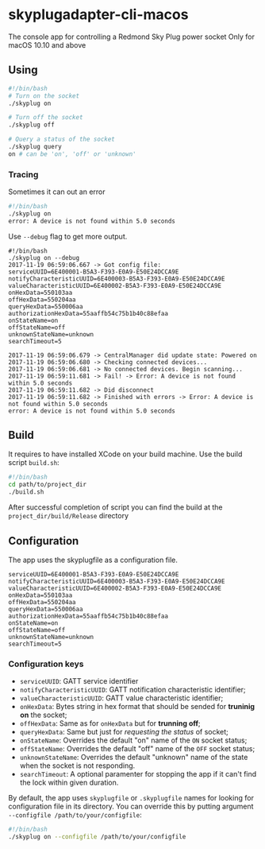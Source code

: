 # skyplugadapter-cli-macos
The console app for controlling a Redmond Sky Plug power socket
Only for macOS 10.10 and above

## Using
```sh
#!/bin/bash
# Turn on the socket
./skyplug on 

# Turn off the socket
./skyplug off 

# Query a status of the socket
./skyplug query 
on # can be 'on', 'off' or 'unknown'
```
### Tracing
 Sometimes it can out an error
```sh
#!/bin/bash
./skyplug on
error: A device is not found within 5.0 seconds
```

Use `--debug` flag to get more output.
```
#!/bin/bash
./skyplug on --debug
2017-11-19 06:59:06.667 -> Got config file:
serviceUUID=6E400001-B5A3-F393-E0A9-E50E24DCCA9E
notifyCharacteristicUUID=6E400003-B5A3-F393-E0A9-E50E24DCCA9E
valueCharacteristicUUID=6E400002-B5A3-F393-E0A9-E50E24DCCA9E
onHexData=550103aa
offHexData=550204aa
queryHexData=550006aa
authorizationHexData=55aaffb54c75b1b40c88efaa
onStateName=on
offStateName=off
unknownStateName=unknown
searchTimeout=5

2017-11-19 06:59:06.679 -> CentralManager did update state: Powered on
2017-11-19 06:59:06.680 -> Checking connected devices...
2017-11-19 06:59:06.681 -> No connected devices. Begin scanning...
2017-11-19 06:59:11.681 -> Fail! -> Error: A device is not found within 5.0 seconds
2017-11-19 06:59:11.682 -> Did disconnect
2017-11-19 06:59:11.682 -> Finished with errors -> Error: A device is not found within 5.0 seconds
error: A device is not found within 5.0 seconds
```
## Build
It requires to have installed XCode on your build machine.
Use the build script `build.sh`:
```sh
#!/bin/bash
cd path/to/project_dir
./build.sh
```
After successful completion of script you can find the build at the `project_dir/build/Release` directory

## Configuration
The app uses the skyplugfile as a configuration file.
```
serviceUUID=6E400001-B5A3-F393-E0A9-E50E24DCCA9E
notifyCharacteristicUUID=6E400003-B5A3-F393-E0A9-E50E24DCCA9E
valueCharacteristicUUID=6E400002-B5A3-F393-E0A9-E50E24DCCA9E
onHexData=550103aa
offHexData=550204aa
queryHexData=550006aa
authorizationHexData=55aaffb54c75b1b40c88efaa
onStateName=on
offStateName=off
unknownStateName=unknown
searchTimeout=5
```
### Configuration keys
* `serviceUUID`: GATT service identifier
* `notifyCharacteristicUUID`:  GATT notification characteristic identifier;
* `valueCharacteristicUUID`: GATT value characteristic identifier;
* `onHexData`: Bytes string in hex format that should be sended for **truninig on** the socket;
* `offHexData`: Same as for `onHexData` but for **trunning off**;
* `queryHexData`: Same but just for *requesting the status* of socket;
* `onStateName`: Overrides the default "on" name of the `ON` socket status;
* `offStateName`: Overrides the default "off" name of the `OFF` socket status;
* `unknownStateName`: Overrides the default "unknown" name of the state when the socket is not responding.
* `searchTimeout`: A optional paramenter for stopping the app if it can't find the lock within given duration.

By default, the app uses `skyplugfile` or `.skyplugfile` names for looking for configuration file in its directory.
You can override this by putting argument `--configfile /path/to/your/configfile`:
```sh
#!/bin/bash
./skyplug on --configfile /path/to/your/configfile
```
